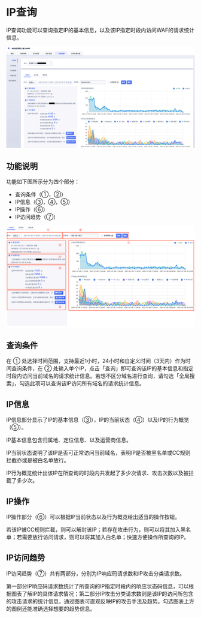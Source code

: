 # IP查询

IP查询功能可以查询指定IP的基本信息，以及该IP指定时段内访问WAF的请求统计信息。

![ip-query-img-1](/images/ip_query_img_1.png)

## 功能说明

功能如下图所示分为四个部分：
 - 查询条件（①，②）
 - IP信息（③，④，⑤）
 - IP操作（⑥）
 - IP访问趋势（⑦）

![ip-query-img-2](/images/ip_query_img_2.png)

## 查询条件

在 ① 处选择时间范围，支持最近1小时，24小时和自定义时间（3天内）作为时间查询条件，在 ② 处输入单个IP，点击「查询」即可查询该IP的基本信息和指定时段内访问当前域名的请求统计信息。若想不区分域名进行查询，请勾选「全局搜索」，勾选此项可以查询该IP访问所有域名的请求统计信息。

## IP信息

IP信息部分显示了IP的基本信息（③），IP的当前状态（④）以及IP的行为概览（⑤）。

IP基本信息包含归属地、定位信息、以及运营商信息。

IP当前状态说明了该IP是否可正常访问当前域名，表明IP是否被黑名单或CC规则拦截亦或是被白名单放行。

IP行为概览统计出该IP在所查询的时段内共发起了多少次请求、攻击次数以及被拦截了多少次。


## IP操作

IP操作部分（⑥）可以根据IP当前状态以及行为概览给出适当的操作按钮。

若该IP被CC规则拦截，则可以解封该IP；若存在攻击行为，则可以将其加入黑名单；若需要放行访问请求，则可以将其加入白名单；快速方便操作所查询的IP。


## IP访问趋势

IP访问趋势（⑦）共有两部分，分别为IP响应码请求数和IP攻击分类请求数。

第一部分IP响应码请求数统计了所查询的IP指定时段内的响应状态码信息，可以根据图表了解IP的具体请求情况；第二部分IP攻击分类请求数则是该IP的访问所包含的攻击请求的统计信息，通过图表可直观反映IP的攻击手法及趋势。勾选图表上方的图例还能准确选择想要的趋势信息。

